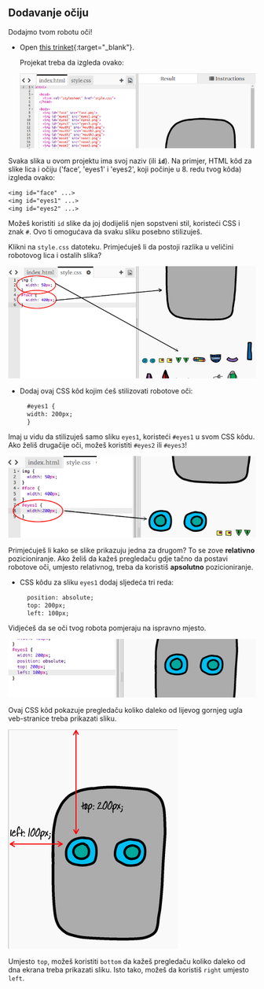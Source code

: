 ## Dodavanje očiju

Dodajmo tvom robotu oči!

+ Open [this trinket](http://jumpto.cc/web-robot){:target="_blank"}.
    
    Projekat treba da izgleda ovako:
    
    ![screenshot](images/robot-starter.png)

Svaka slika u ovom projektu ima svoj naziv (ili **`id`**). Na primjer, HTML kôd za slike lica i očiju ('face', 'eyes1' i 'eyes2', koji počinje u 8. redu tvog kôda) izgleda ovako:

    <img id="face" ...>
    <img id="eyes1" ...>
    <img id="eyes2" ...>
    

Možeš koristiti `id` slike da joj dodijeliš njen sopstveni stil, koristeći CSS i znak `#`. Ovo ti omogućava da svaku sliku posebno stilizuješ.

Klikni na `style.css` datoteku. Primjećuješ li da postoji razlika u veličini robotovog lica i ostalih slika?

![screenshot](images/robot-id.png)

+ Dodaj ovaj CSS kôd kojim ćeš stilizovati robotove oči:
    
        #eyes1 {
        width: 200px;
        }
        

Imaj u vidu da stilizuješ samo sliku `eyes1`, koristeći `#eyes1` u svom CSS kôdu. Ako želiš drugačije oči, možeš koristiti `#eyes2` ili `#eyes3`!

![screenshot](images/robot-eyes-width.png)

Primjećuješ li kako se slike prikazuju jedna za drugom? To se zove **relativno** pozicioniranje. Ako želiš da kažeš pregledaču gdje tačno da postavi robotove oči, umjesto relativnog, treba da koristiš **apsolutno** pozicioniranje.

+ CSS kôdu za sliku `eyes1` dodaj sljedeća tri reda:
    
        position: absolute;
        top: 200px;
        left: 100px;
        

Vidjećeš da se oči tvog robota pomjeraju na ispravno mjesto.

![screenshot](images/robot-eyes-position.png)

Ovaj CSS kôd pokazuje pregledaču koliko daleko od lijevog gornjeg ugla veb-stranice treba prikazati sliku.

![screenshot](images/robot-eyes-position2.png)

Umjesto `top`, možeš koristiti `bottom` da kažeš pregledaču koliko daleko od dna ekrana treba prikazati sliku. Isto tako, možeš da koristiš `right` umjesto `left`.